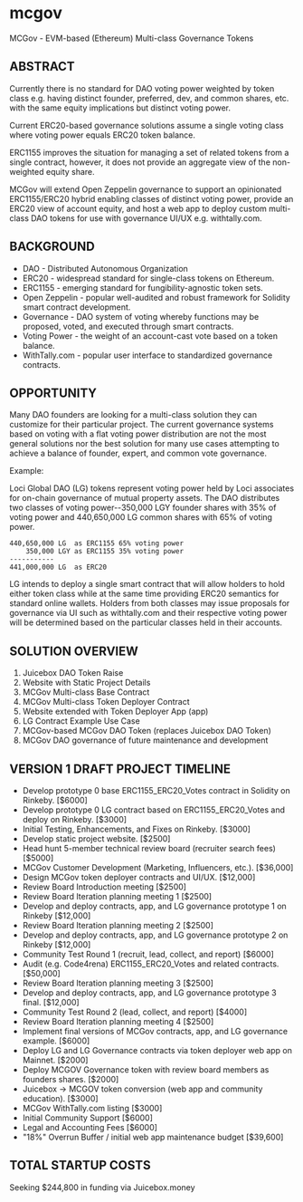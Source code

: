 # mcgov
MCGov - EVM-based (Ethereum) Multi-class Governance Tokens

## ABSTRACT

Currently there is no standard for DAO voting power weighted by token class e.g. having distinct founder, preferred, dev, and common shares, etc. with the same equity implications but distinct voting power.

Current ERC20-based governance solutions assume a single voting class where voting power equals ERC20 token balance.

ERC1155 improves the situation for managing a set of related tokens from a single contract, however, it does not provide an aggregate view of the non-weighted equity share.

MCGov will extend Open Zeppelin governance to support an opinionated ERC1155/ERC20 hybrid enabling classes of distinct voting power, provide an ERC20 view of account equity, and host a web app to deploy custom multi-class DAO tokens for use with governance UI/UX e.g. withtally.com.

## BACKGROUND

* DAO - Distributed Autonomous Organization
* ERC20 - widespread standard for single-class tokens on Ethereum.
* ERC1155 - emerging standard for fungibility-agnostic token sets.
* Open Zeppelin - popular well-audited and robust framework for Solidity smart contract development.
* Governance - DAO system of voting whereby functions may be proposed, voted, and executed through smart contracts.
* Voting Power - the weight of an account-cast vote based on a token balance.
* WithTally.com - popular user interface to standardized governance contracts.

## OPPORTUNITY

Many DAO founders are looking for a multi-class solution they can customize for their particular project.  The current governance systems based on voting with a flat voting power distribution are not the most general solutions nor the best solution for many use cases attempting to achieve a balance of founder, expert, and common vote governance.

Example:

Loci Global DAO (LG) tokens represent voting power held by Loci associates for on-chain governance of mutual property assets.  The DAO distributes two classes of voting power--350,000 LGY founder shares with 35% of voting power and 440,650,000 LG common shares with 65% of voting power.

    440,650,000 LG  as ERC1155 65% voting power
        350,000 LGY as ERC1155 35% voting power
    -----------
    441,000,000 LG  as ERC20

LG intends to deploy a single smart contract that will allow holders to hold either token class while at the same time providing ERC20 semantics for standard online wallets.  Holders from both classes may issue proposals for governance via UI such as withtally.com and their respective voting power will be determined based on the particular classes held in their accounts.

## SOLUTION OVERVIEW

1. Juicebox DAO Token Raise
2. Website with Static Project Details
3. MCGov Multi-class Base Contract
4. MCGov Multi-class Token Deployer Contract
5. Website extended with Token Deployer App (app)
6. LG Contract Example Use Case
7. MCGov-based MCGov DAO Token (replaces Juicebox DAO Token)
8. MCGov DAO governance of future maintenance and development 

## VERSION 1 DRAFT PROJECT TIMELINE

- Develop prototype 0 base ERC1155_ERC20_Votes contract in Solidity on Rinkeby. [$6000]
- Develop prototype 0 LG contract based on ERC1155_ERC20_Votes and deploy on Rinkeby. [$3000]
- Initial Testing, Enhancements, and Fixes on Rinkeby. [$3000]
- Develop static project website. [$2500]
- Head hunt 5-member technical review board (recruiter search fees) [$5000]
- MCGov Customer Development (Marketing, Influencers, etc.). [$36,000]
- Design MCGov token deployer contracts and UI/UX. [$12,000]
- Review Board Introduction meeting [$2500]
- Review Board Iteration planning meeting 1 [$2500]
- Develop and deploy contracts, app, and LG governance prototype 1 on Rinkeby [$12,000]
- Review Board Iteration planning meeting 2 [$2500]
- Develop and deploy contracts, app, and LG governance prototype 2 on Rinkeby [$12,000]
- Community Test Round 1 (recruit, lead, collect, and report) [$6000]
- Audit (e.g. Code4rena) ERC1155_ERC20_Votes and related contracts. [$50,000]
- Review Board Iteration planning meeting 3 [$2500]
- Develop and deploy contracts, app, and LG governance prototype 3 final. [$12,000]
- Community Test Round 2 (lead, collect, and report) [$4000]
- Review Board Iteration planning meeting 4 [$2500]
- Implement final versions of MCGov contracts, app, and LG governance example. [$6000]
- Deploy LG and LG Governance contracts via token deployer web app on Mainnet. [$2000]
- Deploy MCGOV Governance token with review board members as founders shares. [$2000]
- Juicebox -> MCGOV token conversion (web app and community education). [$3000]
- MCGov WithTally.com listing [$3000]
- Initial Community Support [$6000]
- Legal and Accounting Fees [$6000]
- "18%" Overrun Buffer / initial web app maintenance budget [$39,600]


## TOTAL STARTUP COSTS

Seeking $244,800 in funding via Juicebox.money
